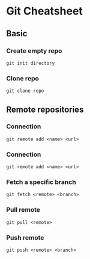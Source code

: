 # Git Cheatsheet

## Basic 

### Create empty repo
```
git init directory
```

### Clone repo
```
git clone repo
```

## Remote repositories

### Connection
```
git remote add <name> <url>
```

### Connection
```
git remote add <name> <url>
```

### Fetch a specific branch 
```
git fetch <remote> <branch>
```

### Pull remote 
```
git pull <remote>
```

### Push remote
```
git push <remote> <branch>
```
